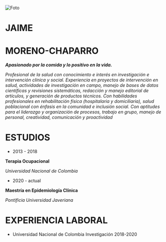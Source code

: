 
![Foto](https://i1.rgstatic.net/ii/profile.image/656773258178560-1533598355266_Q512/Jaime_Moreno-Chaparro.jpg)

# JAIME 
# MORENO-CHAPARRO

*__Apasionado por la comida y lo positivo en la vida.__*

*Profesional de la salud con conocimiento e interés en investigación e intervención clínica y social. Experiencia en proyectos de intervención en salud, actividades de investigación en campo, manejo de bases de datos científicas y revisiones sistemáticas, redacción y manejo editorial de artículos, y generación de productos técnicos. Con habilidades profesionales en rehabilitación física (hospitalaria y domiciliaria), salud poblacional con énfasis en la comunidad e inclusión social. Con aptitudes para el liderazgo y organización de procesos, trabajo en grupo, manejo de personal, creatividad, comunicación y proactividad*


# ESTUDIOS

  - 2013 - 2018

**Terapia Ocupacional**

*Universidad Nacional de Colombia* 


  - 2020 - actual

**Maestría en Epidemiología Clínica** 

*Pontificia Universidad Javeriana*


# EXPERIENCIA LABORAL

  - Universidad Nacional de Colombia
    Investigación
    2018-2020
